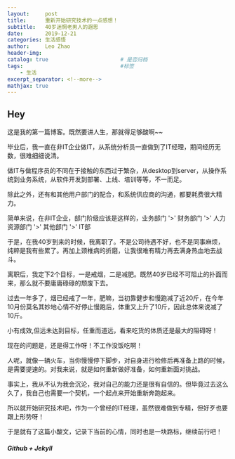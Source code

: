 ```yaml
---
layout:     post                   
title:      重新开始研究技术的一点感想！ 
subtitle:   40岁迷惘老男人的遐思  
date:       2019-12-21 
categories: 生活感悟
author:     Leo Zhao
header-img: 
catalog: true                       # 是否归档
tags:                               #标签
    - 生活
excerpt_separator: <!--more--> 
mathjax: true
---
```


## Hey

这是我的第一篇博客。既然要讲人生，那就得足够酸啊~~

毕业后，我一直在非IT企业做IT，从系统分析员一直做到了IT经理，期间经历无数，很难细细说清。

做IT与做程序员的不同在于接触的东西过于繁杂，从desktop到server，从操作系统到业务系统，从软件开发到部署、上线、培训等等，不一而足。
<!--more-->
除此之外，还有和其他用户部门的配合，和系统供应商的沟通，都要耗费很大精力。

简单来说，在非IT企业，部门阶级应该是这样的，业务部门 '>' 财务部门 '>' 人力资源部门 '>' 其他部门 '>' IT部


于是，在我40岁到来的时候，我离职了。不是公司待遇不好，也不是同事麻烦，纯粹是我有些累了。再加上颈椎病的折磨，让我很难有精力再去满身热血地去战斗。

离职后，我定下2个目标，一是戒烟，二是减肥。既然40岁已经不可阻止的扑面而来，那么就不要庸庸碌碌的颓废下去。

过去一年多了，烟已经戒了一年，肥嘛，当初靠健步和慢跑减了近20斤，在今年10月份莫名其妙地心情不好停止慢跑后，体重又上升了10斤，因此总体来说减了10斤。

小有成效,但远未达到目标，任重而道远，看来吃货的体质还是最大的阻碍呀！


现在的问题是，还是得工作呀！不工作没饭吃啊！

人呢，就像一辆火车，当你慢慢停下脚步，对自身进行检修后再准备上路的时候，是需要提速的。对我来说，就是如何重新做好准备，如何重新面对挑战。

事实上，我从不认为我会沉沦，我对自己的能力还是很有自信的。但毕竟过去这么久了，我自己也需要一个契机，一个起点来开始重新奔跑起来。

所以就开始研究技术吧，作为一个曾经的IT经理，虽然很难做到专精，但好歹也要跟上形势呀！

于是就有了这篇小酸文，记录下当前的心情，同时也是一块路标，继续前行吧！


##### Github + Jekyll







